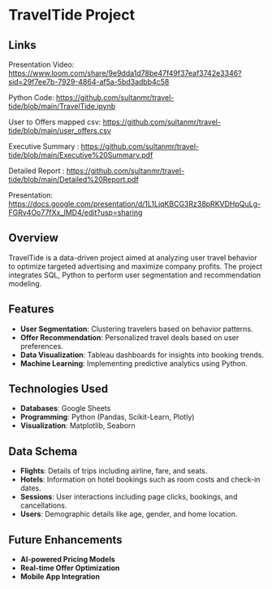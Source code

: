 # TravelTide Project
## Links
Presentation Video: https://www.loom.com/share/9e9dda1d78be47f49f37eaf3742e3346?sid=29f7ee7b-7929-4864-af5a-5bd3adbb4c58

Python Code: https://github.com/sultanmr/travel-tide/blob/main/TravelTide.ipynb

User to Offers mapped csv: https://github.com/sultanmr/travel-tide/blob/main/user_offers.csv

Executive Summary : https://github.com/sultanmr/travel-tide/blob/main/Executive%20Summary.pdf

Detailed Report  : https://github.com/sultanmr/travel-tide/blob/main/Detailed%20Report.pdf

Presentation: https://docs.google.com/presentation/d/1L1LjqKBCG3Rz38pRKVDHpQuLg-FGRv4Oo77fXx_lMD4/edit?usp=sharing

## Overview
TravelTide is a data-driven project aimed at analyzing user travel behavior to optimize targeted advertising and maximize company profits. The project integrates SQL, Python to perform user segmentation and recommendation modeling.

## Features
- **User Segmentation**: Clustering travelers based on behavior patterns.
- **Offer Recommendation**: Personalized travel deals based on user preferences.
- **Data Visualization**: Tableau dashboards for insights into booking trends.
- **Machine Learning**: Implementing predictive analytics using Python.

## Technologies Used
- **Databases**: Google Sheets
- **Programming**: Python (Pandas, Scikit-Learn, Plotly)
- **Visualization**: Matplotlib, Seaborn

## Data Schema
- **Flights**: Details of trips including airline, fare, and seats.
- **Hotels**: Information on hotel bookings such as room costs and check-in dates.
- **Sessions**: User interactions including page clicks, bookings, and cancellations.
- **Users**: Demographic details like age, gender, and home location.

## Future Enhancements
- **AI-powered Pricing Models**
- **Real-time Offer Optimization**
- **Mobile App Integration**
